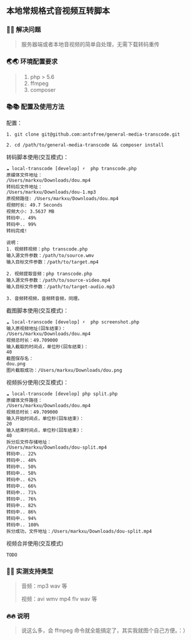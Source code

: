 ## 本地常规格式音视频互转脚本

### 🚀🚀 解决问题

> 服务器端或者本地音视频的简单自处理，无需下载转码重传

### 🌏🌏 环境配置要求

> 1. php > 5.6
> 2. ffmpeg
> 3. composer

### 📚📚 配置及使用方法

配置：

```
1. git clone git@github.com:antsfree/general-media-transcode.git

2. cd /path/to/general-media-transcode && composer install
```

转码脚本使用(交互模式)：

```
☁️ local-transcode [develop] ⚡  php transcode.php
原媒体文件地址：
/Users/markxu/Downloads/dou.mp4
转码后文件地址：
/Users/markxu/Downloads/dou-1.mp3
原视频路径: /Users/markxu/Downloads/dou.mp4
视频时长: 49.7 Seconds
视频大小: 3.5637 MB
转码中.. 49% 
转码中.. 99% 
转码完成!

说明：
1. 视频转视频：php transcode.php 
输入源文件参数：/path/to/source.wmv 
输入目标文件参数：/path/to/target.mp4 

2. 视频提取音频：php transcode.php 
输入源文件参数：/path/to/source-video.mp4
输入目标文件参数：/path/to/target-audio.mp3 

3. 音频转视频，音频转音频，同理。

```

截图脚本使用(交互模式)：

```
☁️ local-transcode [develop] ⚡  php screenshot.php 
输入原视频地址(回车结束)：
/Users/markxu/Downloads/dou.mp4
视频总时长：49.709000
输入截取的时间点，单位秒(回车结束)：
40
截图保存名：
dou.png
图片截取成功：/Users/markxu/Downloads/dou.png 

```

视频拆分使用(交互模式)：

```
☁️ local-transcode [develop] php split.php
原媒体文件路径：
/Users/markxu/Downloads/dou.mp4
视频总时长：49.709000
输入开始时间点，单位秒(回车结束)：
20
输入结束时间点，单位秒(回车结束)：
40
拆分后文件存储地址：
/Users/markxu/Downloads/dou-split.mp4
转码中.. 22%
转码中.. 40%
转码中.. 50%
转码中.. 58%
转码中.. 62%
转码中.. 66%
转码中.. 71%
转码中.. 76%
转码中.. 82%
转码中.. 86%
转码中.. 94%
转码中.. 100%
拆分成功，文件地址：/Users/markxu/Downloads/dou-split.mp4
```

视频合并使用(交互模式)

```
TODO
```

### 🌲🌲 实测支持类型

> 音频：mp3 wav 等
> 
> 视频：avi wmv mp4 flv wav 等

### 🔥🔥 说明

> 说这么多，会 ffmpeg 命令就全能搞定了，其实我就图个自己方便。：）


